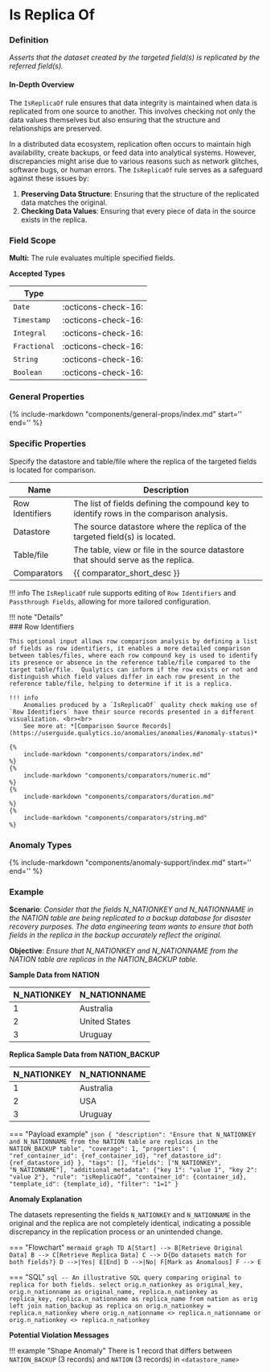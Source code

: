 # Is Replica Of

### Definition

*Asserts that the dataset created by the targeted field(s) is replicated by the referred field(s).*

#### In-Depth Overview

The `IsReplicaOf` rule ensures that data integrity is maintained when data is replicated from one source to another. This involves checking not only the data values themselves but also ensuring that the structure and relationships are preserved.

In a distributed data ecosystem, replication often occurs to maintain high availability, create backups, or feed data into analytical systems. However, discrepancies might arise due to various reasons such as network glitches, software bugs, or human errors. The `IsReplicaOf` rule serves as a safeguard against these issues by:

1. **Preserving Data Structure**: Ensuring that the structure of the replicated data matches the original.
2. **Checking Data Values**: Ensuring that every piece of data in the source exists in the replica.

### Field Scope

**Multi:** The rule evaluates multiple specified fields.

**Accepted Types**

| Type        |                          |
|-------------|--------------------------|
| `Date`      | <div style="text-align:center">:octicons-check-16:</div>      |
| `Timestamp` | <div style="text-align:center">:octicons-check-16:</div>      |
| `Integral`  | <div style="text-align:center">:octicons-check-16:</div>      |
| `Fractional`| <div style="text-align:center">:octicons-check-16:</div>      |
| `String`    | <div style="text-align:center">:octicons-check-16:</div>      |
| `Boolean`   | <div style="text-align:center">:octicons-check-16:</div>      |

### General Properties

{%
include-markdown "components/general-props/index.md"
start='<!-- filter-only--start -->'
end='<!-- filter-only--end -->'
%}


### Specific Properties

Specify the datastore and table/file where the replica of the targeted fields is located for comparison.

| Name       | Description                                                   |
|------------|---------------------------------------------------------------|
| <div class="text-primary">Row Identifiers</div>  | The list of fields defining the compound key to identify rows in the comparison analysis. |
| <div class="text-primary">Datastore</div>  | The source datastore where the replica of the targeted field(s) is located. |
| <div class="text-primary">Table/file</div> | The table, view or file in the source datastore that should serve as the replica. |
| <div class="text-primary">Comparators</div> | {{ comparator_short_desc }} |

!!! info
    The `IsReplicaOf` rule supports editing of `Row Identifiers` and `Passthrough Fields`, allowing for more tailored configuration.

!!! note "Details"
    <div style="margin-top: -12px;">
    ### Row Identifiers
    </div>

    This optional input allows row comparison analysis by defining a list of fields as row identifiers, it enables a more detailed comparison between tables/files, where each row compound key is used to identify its presence or absence in the reference table/file compared to the target table/file.  Qualytics can inform if the row exists or not and distinguish which field values differ in each row present in the reference table/file, helping to determine if it is a replica.

    !!! info
        Anomalies produced by a `IsReplicaOf` quality check making use of `Row Identifiers` have their source records presented in a different visualization. <br><br>
        See more at: *[Comparison Source Records](https://userguide.qualytics.io/anomalies/anomalies/#anomaly-status)*

    {%
        include-markdown "components/comparators/index.md"
    %}
    {%
        include-markdown "components/comparators/numeric.md"
    %}
    {%
        include-markdown "components/comparators/duration.md"
    %}
    {%
        include-markdown "components/comparators/string.md"
    %}




### Anomaly Types

{%
    include-markdown "components/anomaly-support/index.md"
    start='<!-- shape-only--start -->'
    end='<!-- shape-only--end -->'
%}

### Example

**Scenario**: *Consider that the fields N_NATIONKEY and N_NATIONNAME in the NATION table are being replicated to a backup database for disaster recovery purposes. The data engineering team wants to ensure that both fields in the replica in the backup accurately reflect the original.*

**Objective**: *Ensure that N_NATIONKEY and N_NATIONNAME from the NATION table are replicas in the NATION_BACKUP table.*

**Sample Data from NATION**

| N_NATIONKEY | N_NATIONNAME       |
|-------------|--------------------|
| 1           | Australia          |
| 2           | United States      |
| 3           | Uruguay            |

**Replica Sample Data from NATION_BACKUP**

| N_NATIONKEY | N_NATIONNAME       |
|-------------|--------------------|
| 1           | Australia          |
| 2           | USA                |
| 3           | Uruguay            |

=== "Payload example"
    ``` json
    {
        "description": "Ensure that N_NATIONKEY and N_NATIONNAME from the NATION table are replicas in the NATION_BACKUP table",
        "coverage": 1,
        "properties": {
            "ref_container_id": {ref_container_id},
            "ref_datastore_id": {ref_datastore_id}
        },
        "tags": [],
        "fields": ["N_NATIONKEY", "N_NATIONNAME"],
        "additional_metadata": {"key 1": "value 1", "key 2": "value 2"},
        "rule": "isReplicaOf",
        "container_id": {container_id},
        "template_id": {template_id},
        "filter": "1=1"
    }
    ```

**Anomaly Explanation**

The datasets representing the fields `N_NATIONKEY` and `N_NATIONNAME` in the original and the replica are not completely identical, indicating a possible discrepancy in the replication process or an unintended change.

=== "Flowchart"
    ```mermaid
    graph TD
    A[Start] --> B[Retrieve Original Data]
    B --> C[Retrieve Replica Data]
    C --> D{Do datasets match for both fields?}
    D -->|Yes| E[End]
    D -->|No| F[Mark as Anomalous]
    F --> E
    ```

=== "SQL"
    ```sql
    -- An illustrative SQL query comparing original to replica for both fields.
    select
        orig.n_nationkey as original_key,
        orig.n_nationname as original_name,
        replica.n_nationkey as replica_key,
        replica.n_nationname as replica_name
    from nation as orig
    left join nation_backup as replica on orig.n_nationkey = replica.n_nationkey
    where
        orig.n_nationname <> replica.n_nationname
    or
        orig.n_nationkey <> replica.n_nationkey
    ```

**Potential Violation Messages**

!!! example "Shape Anomaly"
    There is 1 record that differs between `NATION_BACKUP` (3 records) and `NATION` (3 records) in `<datastore_name>`